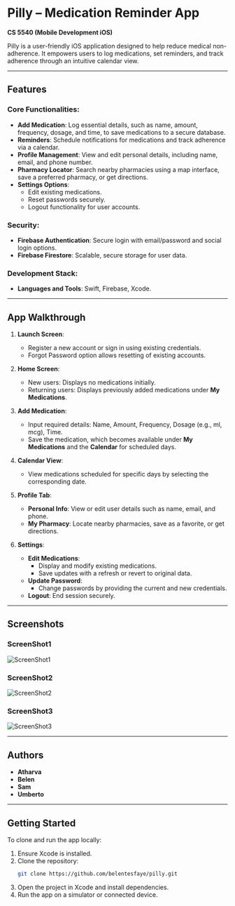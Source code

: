 # Pilly – Medication Reminder App

**CS 5540 (Mobile Development iOS)**

Pilly is a user-friendly iOS application designed to help reduce medical non-adherence. It empowers users to log medications, set reminders, and track adherence through an intuitive calendar view. 

---

## Features

### Core Functionalities:
- **Add Medication**: Log essential details, such as name, amount, frequency, dosage, and time, to save medications to a secure database.
- **Reminders**: Schedule notifications for medications and track adherence via a calendar.
- **Profile Management**: View and edit personal details, including name, email, and phone number.
- **Pharmacy Locator**: Search nearby pharmacies using a map interface, save a preferred pharmacy, or get directions.
- **Settings Options**:
  - Edit existing medications.
  - Reset passwords securely.
  - Logout functionality for user accounts.

### Security:
- **Firebase Authentication**: Secure login with email/password and social login options.
- **Firebase Firestore**: Scalable, secure storage for user data.

### Development Stack:
- **Languages and Tools**: Swift, Firebase, Xcode.

---

## App Walkthrough

1. **Launch Screen**:
   - Register a new account or sign in using existing credentials.
   - Forgot Password option allows resetting of existing accounts.

2. **Home Screen**:
   - New users: Displays no medications initially.
   - Returning users: Displays previously added medications under **My Medications**.

3. **Add Medication**:
   - Input required details: Name, Amount, Frequency, Dosage (e.g., ml, mcg), Time.
   - Save the medication, which becomes available under **My Medications** and the **Calendar** for scheduled days.

4. **Calendar View**:
   - View medications scheduled for specific days by selecting the corresponding date.

5. **Profile Tab**:
   - **Personal Info**: View or edit user details such as name, email, and phone.
   - **My Pharmacy**: Locate nearby pharmacies, save as a favorite, or get directions.

6. **Settings**:
   - **Edit Medications**:
     - Display and modify existing medications.
     - Save updates with a refresh or revert to original data.
   - **Update Password**:
     - Change passwords by providing the current and new credentials.
   - **Logout**: End session securely.

---

## Screenshots

### ScreenShot1
![ScreenShot1](ssets.xcassets/Picture1.imageset/Picture1.png)

### ScreenShot2
![ScreenShot2](Assets.xcassets/Picture2.imageset/Picture2.png)
### ScreenShot3
![ScreenShot3](Assets.xcassets/Picture3.imageset/Picture3.png)



---

## Authors

- **Atharva**
- **Belen**
- **Sam**
- **Umberto**

---

## Getting Started

To clone and run the app locally:
1. Ensure Xcode is installed.
2. Clone the repository:  
   ```bash
   git clone https://github.com/belentesfaye/pilly.git
   ```
3. Open the project in Xcode and install dependencies.
4. Run the app on a simulator or connected device.
